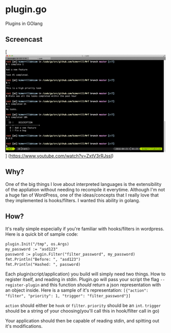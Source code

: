 # plugin.go
Plugins in GOlang

## Screencast
[![Screencast](https://raw.githubusercontent.com/kcmerrill/MrT/master/screenshot.png)] (https://www.youtube.com/watch?v=ZxtV3rRJssI)

## Why?
One of the big things I love about interpreted languages is the extensibility of the appliation without needing to recompile it everytime. Although I'm not a huge fan of WordPress, one of the ideas/concepts that I really love that they implemented is hooks/filters. I wanted this ability in golang. 

## How?
It's really simple especially if you're familiar with hooks/filters in wordpress. Here is a quick bit of sample code: 

```
plugin.Init("/tmp", os.Args)
my_password := "asd123"
password := plugin.Filter("filter_password", my_password)
fmt.Println("Before: ", "asd123")
fmt.Println("Hashed: ", password)
```

Each plugin(script/application) you build will simply need two things. How to register itself, and reading in stdin. Plugin.go will pass your script the flag ```--register-plugin``` and this function _should_ return a json representation with an object inside. Here is a sample of it's representation: ```[{"action": "filter", "priority": 1, "trigger": "filter_password"}]``` 

```action``` should either be ```hook``` or ```filter```.
```priority``` should be an `int`.
```trigger``` should be a string of your choosing(you'll call this in hook/filter call in go)

Your application should then be capable of reading stdin, and spitting out it's modifications. 
